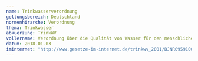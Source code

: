 ```yaml
---
name: Trinkwasserverordnung
geltungsbereich: Deutschland
normenhirarche: Verordnung
thema: Trinkwasser
abkuerzung: TrinkWV
vollername: Verordnung über die Qualität von Wasser für den menschlichen Gebrauch 
datum: 2018-01-03
iminternet: "http://www.gesetze-im-internet.de/trinkwv_2001/BJNR095910001.html"
---
```


